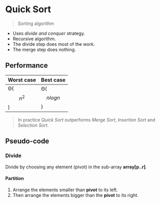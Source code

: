 # Quick Sort

> Sorting algorithm

- Uses *divide and conquer* strategy.
- Recursive algorithm.
- The divide step does most of the work.
- The merge step does nothing.

## Performance

Worst case | Best case
---------- | ---------
Θ($$n^2$$) | Θ($$nlogn$$)

> In practice *Quick Sort* outperforms *Merge Sort*, *Insertion Sort* and *Selection Sort*.

## Pseudo-code

### Divide

Divide by choosing any element (pivot) in the sub-array **array[p..r]**.

#### Partition

1. Arrange the elements smaller than **pivot** to its left.
2. Then arrange the elements bigger than the **pivot** to its right.



